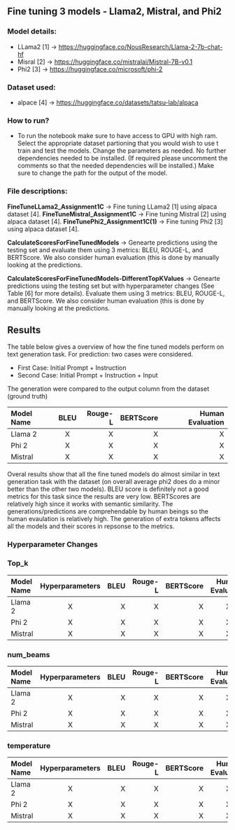 ## Fine tuning 3 models - Llama2, Mistral, and Phi2

### Model details:
- LLama2 [1] -> https://huggingface.co/NousResearch/Llama-2-7b-chat-hf
- Misral [2] -> https://huggingface.co/mistralai/Mistral-7B-v0.1
- Phi2 [3] -> https://huggingface.co/microsoft/phi-2

### Dataset used:
- alpace [4] -> https://huggingface.co/datasets/tatsu-lab/alpaca

### How to run?
- To run the notebook make sure to have access to GPU with high ram. Select the appropriate dataset partioning that you would wish to use t train and test the models. Change the parameters as needed. No further dependencies needed to be installed. (If required please uncomment the comments so that the needed dependencies will be installed.) Make sure to change the path for the output of the model.

### File descriptions:

**FineTuneLLama2_Assignment1C** -> Fine tuning LLama2 [1] using alpaca dataset [4]. 
**FineTuneMistral_Assignment1C** -> Fine tuning Mistral [2] using alpaca dataset [4]. 
**FineTunePhi2_Assignment1C(1)** -> Fine tuning Phi2 [3] using alpaca dataset [4]. 

**CalculateScoresForFineTunedModels** -> Genearte predictions using the testing set and evaluate them using 3 metrics: BLEU, ROUGE-L, and BERTScore. We also consider human evaluation (this is done by manually looking at the predictions. 

**CalculateScoresForFineTunedModels-DifferentTopKValues** -> Genearte predictions using the testing set but with hyperparameter changes (See Table [6] for more details). Evaluate them using 3 metrics: BLEU, ROUGE-L, and BERTScore. We also consider human evaluation (this is done by manually looking at the predictions. 


## Results 

The table below gives a overview of how the fine tuned models perform on text generation task. For prediction: two cases were considered. 
- First Case: Initial Prompt + Instruction
- Second Case: Initial Prompt + Instruction + Input

The generation were compared to the output column from the dataset (ground truth) 

| Model Name | BLEU | Rouge-L | BERTScore | Human Evaluation |
|:-------------|:--------------:|--------------:| --------------:|--------------:|
| Llama 2         | X           | X          | X           | X          |
| Phi 2    | X      | X     | X           | X          |
| Mistral    | X      | X     | X           | X          |


Overal results show that all the fine tuned models do almost similar in text generation task with the dataset (on overall average phi2 does do a minor better than the other two models). BLEU score is definitely not a good metrics for this task since the results are very low. BERTScores are relatively high since it works with semantic similarity. The generations/predictions are comprehendable by human beings so the human evaulation is relatively high. The generation of extra tokens affects all the models and their scores in repsonse to the metrics. 


### Hyperparameter Changes

### Top_k

| Model Name | Hyperparameters | BLEU | Rouge-L | BERTScore | Human Evaluation |
|:-------------|:--------------:|--------------:| --------------:|--------------:| :--------------:|
| Llama 2         | X           | X          | X           | X          | X          |
| Phi 2    | X      | X     | X           | X          | X          |
| Mistral    | X      | X     | X           | X          | X          |

### num_beams

| Model Name | Hyperparameters | BLEU | Rouge-L | BERTScore | Human Evaluation |
|:-------------|:--------------:|--------------:| --------------:|--------------:| :--------------:|
| Llama 2         | X           | X          | X           | X          | X          |
| Phi 2    | X      | X     | X           | X          | X          |
| Mistral    | X      | X     | X           | X          | X          |


### temperature

| Model Name | Hyperparameters | BLEU | Rouge-L | BERTScore | Human Evaluation |
|:-------------|:--------------:|--------------:| --------------:|--------------:| :--------------:|
| Llama 2         | X           | X          | X           | X          | X          |
| Phi 2    | X      | X     | X           | X          | X          |
| Mistral    | X      | X     | X           | X          | X          |


